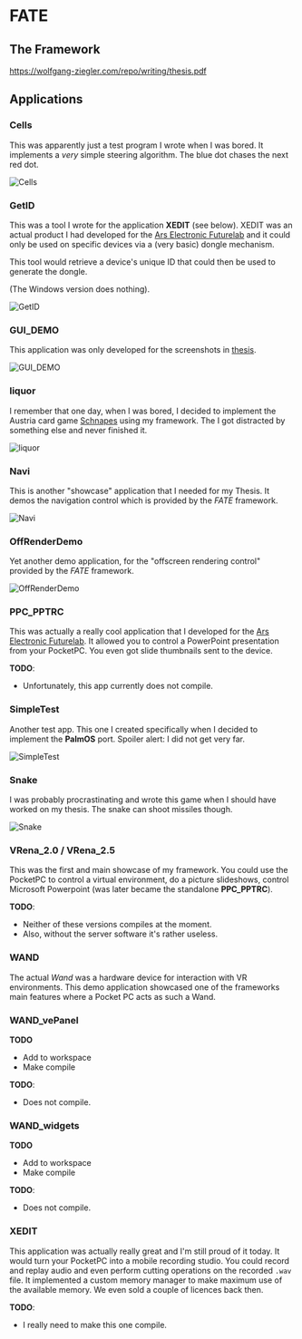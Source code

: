 # FATE

## The Framework

<https://wolfgang-ziegler.com/repo/writing/thesis.pdf>

## Applications

### Cells

This was apparently just a test program I wrote when I was bored.
It implements a *very* simple steering algorithm. The blue dot chases the next red dot.

![Cells](images/cells.png)

### GetID

This was a tool I wrote for the application **XEDIT** (see below). XEDIT was an actual
product I had developed for the [Ars Electronic Futurelab](https://ars.electronica.art/futurelab/) and
it could only be used on specific devices via a (very basic) dongle mechanism.

This tool would retrieve a device's unique ID that could then be used to generate the dongle.

(The Windows version does nothing).

![GetID](images/getid.png)

### GUI_DEMO

This application was only developed for the screenshots in [thesis](https://wolfgang-ziegler.com/repo/writing/thesis.pdf).

![GUI_DEMO](images/guidemo.png)

### liquor

I remember that one day, when I was bored, I decided to implement the Austria card game [Schnapes](https://en.wikipedia.org/wiki/Schnapsen)
using my framework. The I got distracted by something else and never finished it.

![liquor](images/liquor.png)

### Navi

This is another "showcase" application that I needed for my Thesis.
It demos the navigation control which is provided by the *FATE* framework.

![Navi](images/navi.png)

### OffRenderDemo

Yet another demo application, for the "offscreen rendering control" provided by the *FATE* framework.

![OffRenderDemo](images/offrender.png)

### PPC_PPTRC

This was actually a really cool application that I developed for the [Ars Electronic Futurelab](https://ars.electronica.art/futurelab/).
It allowed you to control a PowerPoint presentation from your PocketPC. You even got slide thumbnails sent to the device.

**TODO**:
* Unfortunately, this app currently does not compile.

### SimpleTest

Another test app. This one I created specifically when I decided to implement the **PalmOS** port.
Spoiler alert: I did not get very far.

![SimpleTest](images/simpletest.png)

### Snake

I was probably procrastinating and wrote this game when I should have worked on my thesis.
The snake can shoot missiles though.

![Snake](images/snake.png)

### VRena_2.0 / VRena_2.5

This was the first and main showcase of my framework.
You could use the PocketPC to control a virtual environment, do a picture slideshows, control Microsoft Powerpoint (was later became the standalone **PPC_PPTRC**).

**TODO**:
* Neither of these versions compiles at the moment.
* Also, without the server software it's rather useless.

### WAND

The actual *Wand* was a hardware device for interaction with VR environments.
This demo application showcased one of the frameworks main features where a Pocket PC acts as such a Wand.

### WAND_vePanel

**TODO**
* Add to workspace
* Make compile

**TODO**:
* Does not compile.

### WAND_widgets

**TODO**
* Add to workspace
* Make compile

**TODO**:
* Does not compile.

### XEDIT

This application was actually really great and I'm still proud of it today.
It would turn your PocketPC into a mobile recording studio. You could record and replay audio and even
perform cutting operations on the recorded `.wav` file.
It implemented a custom memory manager to make maximum use of the available memory.
We even sold a couple of licences back then.

**TODO**:
* I really need to make this one compile.



